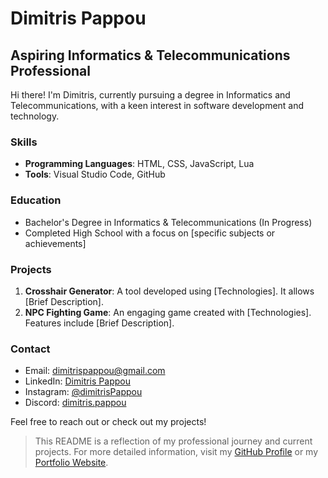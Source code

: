 # Dimitris Pappou

## Aspiring Informatics & Telecommunications Professional

Hi there! I'm Dimitris, currently pursuing a degree in Informatics and Telecommunications, with a keen interest in software development and technology.

### Skills
- **Programming Languages**: HTML, CSS, JavaScript, Lua
- **Tools**: Visual Studio Code, GitHub

### Education
- Bachelor's Degree in Informatics & Telecommunications (In Progress)
- Completed High School with a focus on [specific subjects or achievements]

### Projects
1. **Crosshair Generator**: A tool developed using [Technologies]. It allows [Brief Description].
2. **NPC Fighting Game**: An engaging game created with [Technologies]. Features include [Brief Description].

### Contact
- Email: dimitrispappou@gmail.com
- LinkedIn: [Dimitris Pappou](https://www.linkedin.com/in/dimitrispappou/)
- Instagram: [@dimitrisPappou](https://www.instagram.com/dimitrispappou/)
- Discord: [dimitris.pappou](https://discordapp.com/users/986007036418465822)

Feel free to reach out or check out my projects!

> This README is a reflection of my professional journey and current projects. For more detailed information, visit my [GitHub Profile](https://github.com/DimitrisPappou) or my [Portfolio Website](https://dimitrispappou.github.io).
